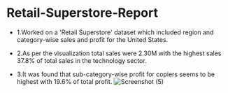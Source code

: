 # Retail-Superstore-Report


 * 1.Worked on a 'Retail Superstore' dataset which included region and category-wise sales and
 profit for the United States. 
 
 * 2.As per the visualization total sales were 2.30M with the highest sales 37.8% of total sales in
 the technology sector.

* 3.It was found that sub-category-wise profit for copiers seems to be highest with 19.6% of
 total profit.
![Screenshot (5)](https://user-images.githubusercontent.com/112393761/187674576-fa72eacc-9f81-42ff-8407-4238f55724d6.png)
